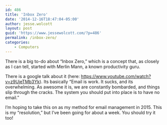 ```yaml
---
id: 486
title: 'Inbox Zero'
date: '2014-12-16T18:47:04-05:00'
author: jesse.wolcott
layout: post
guid: 'https://www.jessewolcott.com/?p=486'
permalink: /inbox-zero/
categories:
    - Computers
---
```


There is a big to-do about “Inbox Zero,” which is a concept that, as closely as I can tell, started with Merlin Mann, a known productivity guru.

There is a google talk about it (here: <https://www.youtube.com/watch?v=z9UjeTMb3Yk>). Its basically “Email is work. It sucks, and its overwhelming. As awesome it is, we are constantly bombarded, and things slip through the cracks. The system you should put into place is to have no email.”

I’m hoping to take this on as my method for email management in 2015. This is my “resolution,” but I’ve been going for about a week. You should try it too!